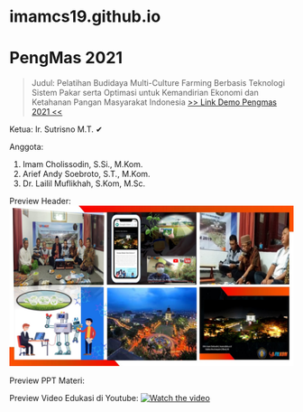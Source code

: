 # imamcs19.github.io
PengMas 2021
============
> Judul: Pelatihan Budidaya Multi-Culture Farming Berbasis Teknologi Sistem Pakar serta Optimasi untuk Kemandirian Ekonomi dan Ketahanan Pangan Masyarakat Indonesia
[>> Link Demo Pengmas 2021 <<](https://imamcs19.github.io/ai2021)

Ketua:
Ir. Sutrisno M.T. ✔

Anggota:
1. Imam Cholissodin, S.Si., M.Kom.
2. Arief Andy Soebroto, S.T., M.Kom.
3. Dr. Lailil Muflikhah, S.Kom, M.Sc.

Preview Header:
![image](https://github.com/imamcs19/imamcs19.github.io/blob/main/Cover-Header.jpg)

Preview PPT Materi:

Preview Video Edukasi di Youtube:
[![Watch the video](https://i.imgur.com/vKb2F1B.png)](https://www.youtube.com/embed/Bp49uOYMNrk)
